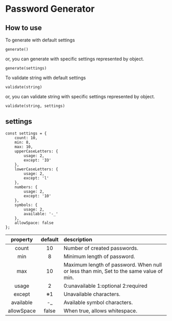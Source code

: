 # Password Generator

## How to use

To generate with default settings

```
generate()
```

or, you can generate with specific settings represented by object.

```
generate(settings)
```

To validate string with default settings

```
validate(string)
```

or, you can validate string with specific settings represented by object.

```
validate(string, settings)
```

## settings

```
const settings = {
    count: 10,
    min: 8,
    max: 10,
    upperCaseLetters: {
        usage: 2,
        except: 'IO'
    },
    lowerCaseLetters: {
        usage: 2,
        except: 'l'
    },
    numbers: {
        usage: 2,
        except: '10'
    },
    symbols: {
        usage: 2,
        available: '-_'
    },
    allowSpace: false
};
```

| property | default | description |
| :---: | :---: | :--- |
| count | 10 | Number of created passwords. |
| min | 8 | Minimum length of password. |
| max | 10 | Maximum length of password. When null or less than min, Set to the same value of min. |
| usage | 2 | 0:unavailable 1:optional 2:required |
| except | ※1 | Unavailable characters. |
| available | -_ | Available symbol characters. |
| allowSpace | false | When true, allows whitespace. |
